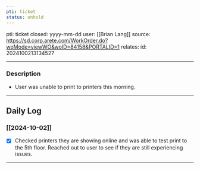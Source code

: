 ```yaml
---
pti: ticket
status: onhold
---
```

pti: ticket 
closed: yyyy-mm-dd
user: [[Brian Lang]]
source: https://sd.corp.arete.com/WorkOrder.do?woMode=viewWO&woID=84158&PORTALID=1 
relates: 
id: 2024100213134527

---
### Description
- User was unable to print to printers this morning.
---
## Daily Log
### [[2024-10-02]]
- [x] Checked printers they are showing online and was able to test print to the 5th floor. Reached out to user to see if they are still experiencing issues.
---




